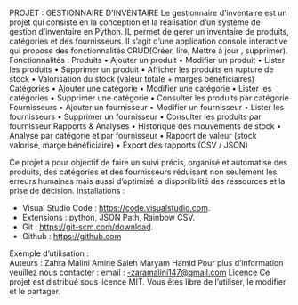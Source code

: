 PROJET : GESTIONNAIRE D’INVENTAIRE
Le gestionnaire d’inventaire est un projet qui consiste en la conception et la réalisation d’un système de gestion d’inventaire en Python. IL permet de gérer un inventaire de produits, catégories et des fournisseurs. Il s’agit d’une application console interactive qui propose des fonctionnalités CRUD(Créer, lire, Mettre à jour , supprimer).
Fonctionnalités :
Produits
•	 Ajouter un produit
•	 Modifier un produit
•	 Lister les produits
•	 Supprimer un produit
•	 Afficher les produits en rupture de stock
•	 Valorisation du stock (valeur totale + marges bénéficiaires)
Catégories
•	 Ajouter une catégorie
•	 Modifier une catégorie
•	 Lister les catégories
•	 Supprimer une catégorie
•	 Consulter les produits par catégorie
Fournisseurs
•	 Ajouter un fournisseur
•	 Modifier un fournisseur
•	 Lister les fournisseurs
•	 Supprimer un fournisseur
•	 Consulter les produits par fournisseur
Rapports & Analyses
•	 Historique des mouvements de stock
•	 Analyse par catégorie et par fournisseur
•	 Rapport de valeur (stock valorisé, marge bénéficiaire)
•	 Export des rapports (CSV / JSON)

Ce projet a pour objectif de faire un suivi précis, organisé et automatisé des produits, des catégories et des fournisseurs réduisant non seulement les erreurs humaines mais aussi d’optimisé la disponibilité des ressources et la prise de décision. 
Installations :
- Visual Studio Code : https://code.visualstudio.com.
- Extensions : python, JSON Path, Rainbow CSV.
-  Git : https://git-scm.com/download.
- Github : https://github.com

Exemple d’utilisation :  
										Auteurs : 
								Zahra Malini Amine Saleh
								Maryam Hamid 
Pour plus d’information veuillez nous contacter :
email :
-zaramalini147@gmail.com
Licence
Ce projet est distribué sous licence MIT.
Vous êtes libre de l’utiliser, le modifier et le partager.




